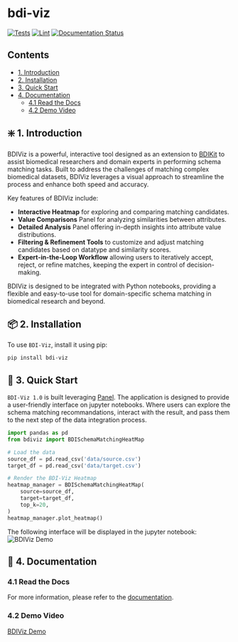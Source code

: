 # bdi-viz
[![Tests](https://github.com/VIDA-NYU/bdi-viz/actions/workflows/build.yml/badge.svg)](https://github.com/VIDA-NYU/bdi-viz/actions/workflows/build.yml)
[![Lint](https://github.com/VIDA-NYU/bdi-viz/actions/workflows/lint.yml/badge.svg)](https://github.com/VIDA-NYU/bdi-viz/actions/workflows/lint.yml)
[![Documentation Status](https://readthedocs.org/projects/bdi-viz/badge/?version=latest)](https://bdi-viz.readthedocs.io/en/latest/)


## Contents

- [1. Introduction](#sparkle-1-introduction)
- [2. Installation](#package-2-installation)
- [3. Quick Start](#rocket-3-quick-start)
- [4. Documentation](#page_facing_up-4-documentation)
  - [4.1 Read the Docs](#41-read-the-docs)
  - [4.2 Demo Video](#42-demo-video)

## :sparkle: 1. Introduction

BDIViz is a powerful, interactive tool designed as an extension to [BDIKit](https://github.com/VIDA-NYU/bdi-kit) to assist biomedical researchers and domain experts in performing schema matching tasks. Built to address the challenges of matching complex biomedical datasets, BDIViz leverages a visual approach to streamline the process and enhance both speed and accuracy.

Key features of BDIViz include:

- **Interactive Heatmap** for exploring and comparing matching candidates.
- **Value Comparisons** Panel for analyzing similarities between attributes.
- **Detailed Analysis** Panel offering in-depth insights into attribute value distributions.
- **Filtering & Refinement Tools** to customize and adjust matching candidates based on datatype and similarity scores.
- **Expert-in-the-Loop Workflow** allowing users to iteratively accept, reject, or refine matches, keeping the expert in control of decision-making.

BDIViz is designed to be integrated with Python notebooks, providing a flexible and easy-to-use tool for domain-specific schema matching in biomedical research and beyond.

## :package: 2. Installation

To use ``BDI-Viz``, install it using pip:

```bash
pip install bdi-viz
```


## :rocket: 3. Quick Start
``BDI-Viz 1.0`` is built leveraging [Panel](https://panel.holoviz.org/). The application is designed to provide a user-friendly interface on jupyter notebooks. Where users can explore the schema matching recommandations, interact with the result, and pass them to the next step of the data integration process.

```python
import pandas as pd
from bdiviz import BDISchemaMatchingHeatMap

# Load the data
source_df = pd.read_csv('data/source.csv')
target_df = pd.read_csv('data/target.csv')

# Render the BDI-Viz Heatmap
heatmap_manager = BDISchemaMatchingHeatMap(
    source=source_df,
    target=target_df,
    top_k=20,
)
heatmap_manager.plot_heatmap()
```

The following interface will be displayed in the jupyter notebook:
![BDIViz Demo](docs/bdiviz-demo.png)


## :page_facing_up: 4. Documentation

### 4.1 Read the Docs
For more information, please refer to the [documentation](https://bdi-viz.readthedocs.io/en/latest/).

### 4.2 Demo Video
[BDIViz Demo](https://drive.google.com/file/d/1eAbDicO0oXIbbVg56m3H8xdNDDsBGBLI/view?usp=drive_link)

